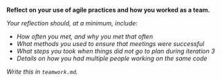 **Reflect on your use of agile practices and how you worked as a team.**

_Your reflection should, at a minimum, include:_
  * _How often you met, and why you met that often_
  * _What methods you used to ensure that meetings were successful_
  * _What steps you took when things did not go to plan during iteration 3_
  * _Details on how you had multiple people working on the same code_

_Write this in `teamwork.md`._
